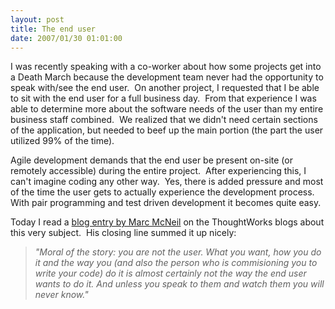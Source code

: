 ```yaml
---
layout: post
title: The end user
date: 2007/01/30 01:01:00
---
```



I was recently speaking with a co-worker about how some projects get into a Death March because the development team never had the opportunity to speak with/see the end user.  On another project, I requested that I be able to sit with the end user for a full business day.  From that experience I was able to determine more about the software needs of the user than my entire business staff combined.  We realized that we didn't need certain sections of the application, but needed to beef up the main portion (the part the user utilized 99% of the time).

Agile development demands that the end user be present on-site (or remotely accessible) during the entire project.  After experiencing this, I can't imagine coding any other way.  Yes, there is added pressure and most of the time the user gets to actually experience the development process.  With pair programming and test driven development it becomes quite easy.

Today I read a [blog entry by Marc McNeil](http://www.dancingmango.com/blog/2007/01/29/would-you-humanise-a-hammer/) on the ThoughtWorks blogs about this very subject.  His closing line summed it up nicely:

> _"Moral of the story: you are not the user. What you want, how you do it and the way you (and also the person who is commisioning you to write your code) do it is almost certainly not the way the end user wants to do it. And unless you speak to them and watch them you will never know."_
